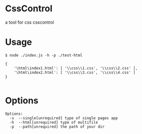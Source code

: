 # CssControl
a tool for css csscontrol

# Usage

```
$ node ./index.js -h -p ./test-html

{ 
    '\html\index1.html': [ '\\css\\1.css', '\\css\\2.css' ],
    '\html\index2.html': [ '\\css\\3.css', '\\css\\4.css' ] 
}


```
# Options
```
Options:
  -s  --single[unrequired] type of single pages app
  -h  --html[unrequired] type of multifile
  -p  --path[unrequired] the path of your dir
```

